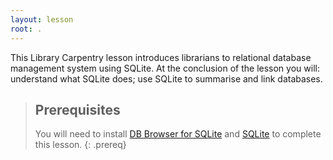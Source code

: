 ```yaml
---
layout: lesson
root: .
---
```

This Library Carpentry lesson introduces librarians to relational database management system using SQLite. At the conclusion of the lesson you will: understand what SQLite does; use SQLite to summarise and link databases.

> ## Prerequisites
>
> You will need to install [DB Browser for SQLite](http://sqlitebrowser.org) and [SQLite](https://www.sqlite.org/) to complete this lesson.
{: .prereq}

